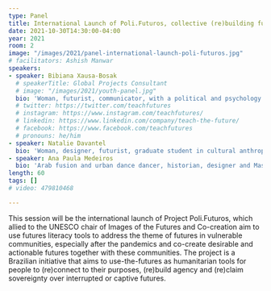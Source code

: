 ```yaml
---
type: Panel
title: International Launch of Poli.Futuros, collective (re)building futures in vulnerable communities after the pandemic
date: 2021-10-30T14:30:00-04:00
year: 2021
room: 2
image: "/images/2021/panel-international-launch-poli-futuros.jpg"
# facilitators: Ashish Manwar
speakers:
- speaker: Bibiana Xausa-Bosak
  # speakerTitle: Global Projects Consultant
  # image: "/images/2021/youth-panel.jpg"
  bio: 'Woman, futurist, communicator, with a political and psychology background from my grandparents. A real mixed bag of ethnicities, with native Brazilian, German, Hungarian, Italian, Portuguese and Spanish ancestry. A world citizen in love with the worlds cultures, creeds and peoples. I had to (re)construct my future many times, and as I write, my future is currently interrupted by a sudden job loss. Living my own version of the need to reconstruct personal futures.'
  # twitter: https://twitter.com/teachfutures
  # instagram: https://www.instagram.com/teachfutures/
  # linkedin: https://www.linkedin.com/company/teach-the-future/
  # facebook: https://www.facebook.com/teachfutures
  # pronouns: he/him
- speaker: Natalie Davantel
  bio: 'Woman, designer, futurist, graduate student in cultural anthropology. Paulistana who learned early on, with her grandmother, the passion for people, the power of collective connections and the belief that we can still rebuild the world. She discovered in the ability to imagine futures a tool to create resilience in the face of the need to constantly rebuild.'
- speaker: Ana Paula Medeiros
  bio: 'Arab fusion and urban dance dancer, historian, designer and Master in Technology and Society from UTFPR. Trainer, professor and researcher in the field of design & culture, her research covers topics related to future studies, Afrofuturism and its relations in the world of fashion and design, including gender, race and class relations. She is the coordinator of the Curly Pride March of Curitiba and the creator of the Decolonial Futurisms page.'
length: 60
tags: []
# video: 479810468

---
```


This session will be the international launch of Project Poli.Futuros, which allied to the UNESCO chair of Images of the Futures and Co-creation aim to use futures literacy tools to address the theme of futures in vulnerable communities, especially after the pandemics and co-create desirable and actionable futures together with these communities. The project is a Brazilian initiative that aims to use-the-futures as humanitarian tools for people to (re)connect to their purposes, (re)build agency and (re)claim sovereignty over interrupted or captive futures. 